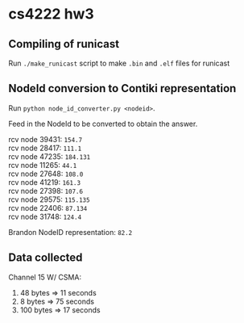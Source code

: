 # cs4222 hw3
## Compiling of runicast
Run `./make_runicast` script to make `.bin` and `.elf` files for runicast  <br>

## NodeId conversion to Contiki representation
Run `python node_id_converter.py <nodeid>`. <br>

Feed in the NodeId to be converted to obtain the answer. <br>

rcv node 39431: `154.7` <br>
rcv node 28417: `111.1` <br>
rcv node 47235: `184.131` <br>
rcv node 11265: `44.1` <br>
rcv node 27648: `108.0` <br>
rcv node 41219: `161.3` <br>
rcv node 27398: `107.6` <br> 
rcv node 29575: `115.135` <br>
rcv node 22406: `87.134` <br>
rcv node 31748: `124.4` <br>

Brandon NodeID representation: `82.2`<br>

## Data collected
Channel 15 W/ CSMA:
1) 48 bytes => 11 seconds
2) 8 bytes => 75 seconds
3) 100 bytes => 17 seconds